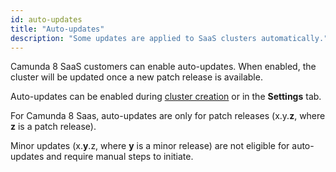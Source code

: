 ```yaml
---
id: auto-updates
title: "Auto-updates"
description: "Some updates are applied to SaaS clusters automatically."
---
```


Camunda 8 SaaS customers can enable auto-updates. When enabled, the cluster will be updated once a new patch release is available.

Auto-updates can be enabled during [cluster creation](/components/console/create-cluster.md) or in the **Settings** tab.

For Camunda 8 Saas, auto-updates are only for patch releases (x.y.**z**, where **z** is a patch release).

Minor updates (x.**y**.z, where **y** is a minor release) are not eligible for auto-updates and require manual steps to initiate.
